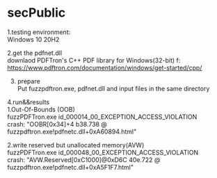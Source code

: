 # secPublic
1.testing environment:    
  Windows 10 20H2
  
2.get the pdfnet.dll  
downlaod PDFTron's C++ PDF library  for Windows(32-bit) f:  
https://www.pdftron.com/documentation/windows/get-started/cpp/    

3. prepare  
Put fuzzpdftron.exe, pdfnet.dll and input files in the same directory

4.run&&results  
1.Out-Of-Bounds (OOB)  
  	fuzzPDFTron.exe id_000014_00_EXCEPTION_ACCESS_VIOLATION   
  	crash: "OOBR[0x34]+4 b38.738 @ fuzzpdftron.exe!pdfnetc.dll+0xA60894.html"   
	
2.write reserved but unallocated memory(AVW)        
	  	  fuzzPDFTron.exe id_000048_00_EXCEPTION_ACCESS_VIOLATION  
	  	crash: "AVW.Reserved[0xC1000]@0xD6C 40e.722 @ fuzzpdftron.exe!pdfnetc.dll+0xA5F1F7.html"
